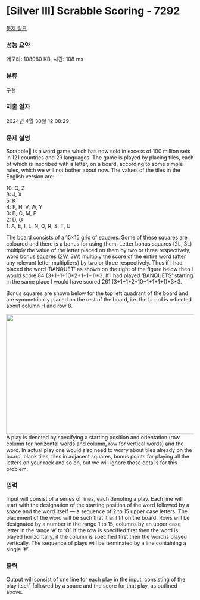 # [Silver III] Scrabble Scoring - 7292 

[문제 링크](https://www.acmicpc.net/problem/7292) 

### 성능 요약

메모리: 108080 KB, 시간: 108 ms

### 분류

구현

### 제출 일자

2024년 4월 30일 12:08:29

### 문제 설명

<p>Scrabble is a word game which has now sold in excess of 100 million sets in 121 countries and 29 languages. The game is played by placing tiles, each of which is inscribed with a letter, on a board, according to some simple rules, which we will not bother about now. The values of the tiles in the English version are:</p>

<p>10: Q, Z<br>
8: J, X<br>
5: K<br>
4: F, H, V, W, Y<br>
3: B, C, M, P<br>
2: D, G<br>
1: A, E, I, L, N, O, R, S, T, U</p>

<p>The board consists of a 15×15 grid of squares. Some of these squares are coloured and there is a bonus for using them. Letter bonus squares (2L, 3L) multiply the value of the letter placed on them by two or three respectively; word bonus squares (2W, 3W) multiply the score of the entire word (after any relevant letter multipliers) by two or three respectively. Thus if I had placed the word ‘BANQUET’ as shown on the right of the figure below then I would score 84 (3+1+1+10*2+1+1+1)*3. If I had played ‘BANQUETS’ starting in the same place I would have scored 261 (3+1+1+2*10+1+1+1+1)*3*3.</p>

<p>Bonus squares are shown below for the top left quadrant of the board and are symmetrically placed on the rest of the board, i.e. the board is reflected about column H and row 8.</p>

<p><img alt="" src="https://onlinejudgeimages.s3.amazonaws.com/problem/7292/%EC%8A%A4%ED%81%AC%EB%A6%B0%EC%83%B7%202017-01-12%20%EC%98%A4%EC%A0%84%209.18.29.png" style="height:323px; width:650px">A play is denoted by specifying a starting position and orientation (row, column for horizontal words and column, row for vertical words) and the word. In actual play one would also need to worry about tiles already on the board, blank tiles, tiles in adjacent squares, bonus points for playing all the letters on your rack and so on, but we will ignore those details for this problem.</p>

### 입력 

 <p>Input will consist of a series of lines, each denoting a play. Each line will start with the designation of the starting position of the word followed by a space and the word itself — a sequence of 2 to 15 upper case letters. The placement of the word will be such that it will fit on the board. Rows will be designated by a number in the range 1 to 15, columns by an upper case letter in the range ‘A’ to ‘O’. If the row is specified first then the word is played horizontally, if the column is specified first then the word is played vertically. The sequence of plays will be terminated by a line containing a single ‘#’.</p>

### 출력 

 <p>Output will consist of one line for each play in the input, consisting of the play itself, followed by a space and the score for that play, as outlined above.</p>


